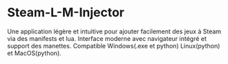 # Steam-L-M-Injector
Une application légère et intuitive pour ajouter facilement des jeux à Steam via des manifests et lua. Interface moderne avec navigateur intégré et support des manettes. Compatible Windows(.exe et python) Linux(python) et MacOS(python).
